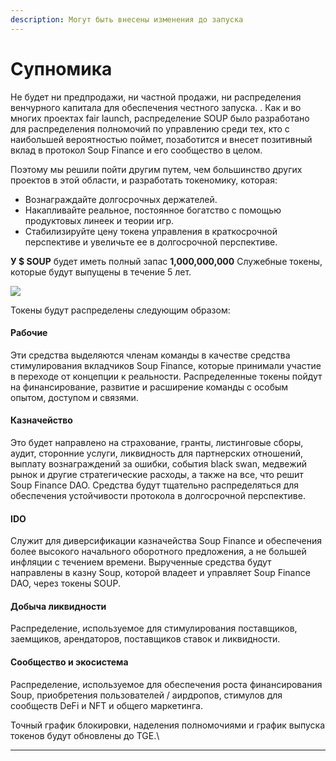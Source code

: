 ```yaml
---
description: Могут быть внесены изменения до запуска
---
```


# Супномика

Не будет ни предпродажи, ни частной продажи, ни распределения венчурного капитала для обеспечения честного запуска. . Как и во многих проектах fair launch, распределение SOUP было разработано для распределения полномочий по управлению среди тех, кто с наибольшей вероятностью поймет, позаботится и внесет позитивный вклад в протокол Soup Finance и его сообщество в целом.

Поэтому мы решили пойти другим путем, чем большинство других проектов в этой области, и разработать токеномику, которая:

* Вознаграждайте долгосрочных держателей.
* Накапливайте реальное, постоянное богатство с помощью продуктовых линеек и теории игр.
* Стабилизируйте цену токена управления в краткосрочной перспективе и увеличьте ее в долгосрочной перспективе.

**У $ SOUP** будет иметь полный запас **1,000,000,000** Служебные токены, которые будут выпущены в течение 5 лет.

![](../.gitbook/assets/soup\_token.png)

Токены будут распределены следующим образом:

#### Рабочие

Эти средства выделяются членам команды в качестве средства стимулирования вкладчиков Soup Finance, которые принимали участие в переходе от концепции к реальности. Распределенные токены пойдут на финансирование, развитие и расширение команды с особым опытом, доступом и связями.

#### Казначейство

Это будет направлено на страхование, гранты, листинговые сборы, аудит, сторонние услуги, ликвидность для партнерских отношений, выплату вознаграждений за ошибки, события black swan, медвежий рынок и другие стратегические расходы, а также на все, что решит Soup Finance DAO. Средства будут тщательно распределяться для обеспечения устойчивости протокола в долгосрочной перспективе.

#### IDO

Служит для диверсификации казначейства Soup Finance и обеспечения более высокого начального оборотного предложения, а не большей инфляции с течением времени. Вырученные средства будут направлены в казну Soup, которой владеет и управляет Soup Finance DAO, через токены SOUP.

#### Добыча ликвидности

Распределение, используемое для стимулирования поставщиков, заемщиков, арендаторов, поставщиков ставок и ликвидности.

#### Сообщество и экосистема

Распределение, используемое для обеспечения роста финансирования Soup, приобретения пользователей / аирдропов, стимулов для сообществ DeFi и NFT и общего маркетинга.



Точный график блокировки, наделения полномочиями и график выпуска токенов будут обновлены до TGE.\
****



